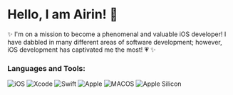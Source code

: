 # Hello, I am Airin! :love_letter:

:sparkles:
I'm on a mission to become a phenomenal and valuable iOS developer! I have dabbled in many different areas of software development; however, iOS development has captivated me the most! :heartpulse:
:sparkles:

### Languages and Tools:

![iOS](https://img.shields.io/badge/iOS-000000?style=for-the-badge&logo=ios&logoColor=white)
![Xcode](https://img.shields.io/badge/Xcode-007ACC?style=for-the-badge&logo=Xcode&logoColor=white)
![Swift](https://img.shields.io/badge/swift-F54A2A?style=for-the-badge&logo=swift&logoColor=white)
![Apple](https://img.shields.io/badge/Apple-%23000000.svg?style=for-the-badge&logo=apple&logoColor=white)
![MACOS](https://img.shields.io/badge/mac%20os-000000?style=for-the-badge&logo=apple&logoColor=white)
![Apple Silicon](https://img.shields.io/badge/apple%20silicon-333333?style=for-the-badge&logo=apple&logoColor=white)
